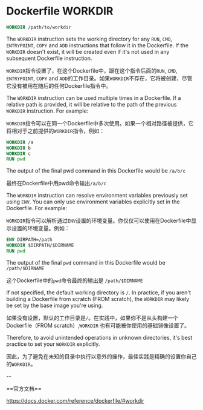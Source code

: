 # Dockerfile WORKDIR

```Dockerfile
WORKDIR /path/to/workdir
```

The `WORKDIR` instruction sets the working directory for any `RUN`, `CMD`, `ENTRYPOINT`, `COPY` and `ADD` instructions that follow it in the Dockerfile. If the `WORKDIR` doesn't exist, it will be created even if it's not used in any subsequent Dockerfile instruction.

`WORKDIR`指令设置了，在这个Dockerfile中，跟在这个指令后面的`RUN`, `CMD`, `ENTRYPOINT`, `COPY` and `ADD`的工作目录。如果`WORKDIR`不存在，它将被创建，尽管它没有被用在随后的任何Dockerfile指令中。

The `WORKDIR` instruction can be used multiple times in a Dockerfile. If a relative path is provided, it will be relative to the path of the previous `WORKDIR` instruction. For example:

`WORKDIR`指令可以在同一个Dockerfile中多次使用。如果一个相对路径被提供，它将相对于之前提供的`WORKDIR`指令，例如：

```Dockerfile
WORKDIR /a
WORKDIR b
WORKDIR c
RUN pwd
```

The output of the final pwd command in this Dockerfile would be `/a/b/c`

最终在Dockerfile中用pwd命令输出`/a/b/c`

The `WORKDIR` instruction can resolve environment variables previously set using `ENV`. You can only use environment variables explicitly set in the Dockerfile. For example:

`WORKDIR`指令可以解析通过`ENV`设置的环境变量。你仅仅可以使用在Dockerfile中显示设置的环境变量。例如：

```Dockerfile
ENV DIRPATH=/path
WORKDIR $DIRPATH/$DIRNAME
RUN pwd
```

The output of the final `pwd` command in this Dockerfile would be `/path/$DIRNAME`

这个Dockerfile中的`pwd`命令最终的输出是 `/path/$DIRNAME`

If not specified, the default working directory is `/`. In practice, if you aren't building a Dockerfile from scratch (FROM scratch), the `WORKDIR` may likely be set by the base image you're using.

如果没有设置，默认的工作目录是`/`。在实践中，如果你不是从头构建一个Dockerfile（FROM scratch）,`WORKDIR` 也有可能被你使用的基础镜像设置了。

Therefore, to avoid unintended operations in unknown directories, it's best practice to set your `WORKDIR` explicitly.

因此，为了避免在未知的目录中执行以意外的操作，最佳实践是精确的设置你自己的`WORKDIR`。

--

==官方文档==

<https://docs.docker.com/reference/dockerfile/#workdir>
